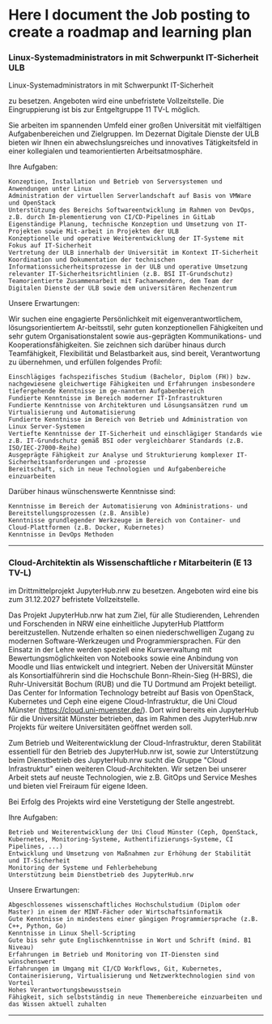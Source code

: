 # Here I document the Job posting to create a roadmap and learning plan

### Linux-Systemadministrators in mit Schwerpunkt IT-Sicherheit ULB
Linux-Systemadministrators in mit Schwerpunkt IT-Sicherheit

zu besetzen. Angeboten wird eine unbefristete Vollzeitstelle. Die Eingruppierung ist bis zur Entgeltgruppe 11 TV-L möglich.

Sie arbeiten im spannenden Umfeld einer großen Universität mit vielfältigen Aufgabenbereichen und Zielgruppen. Im Dezernat Digitale Dienste der ULB bieten wir Ihnen ein abwechslungsreiches und innovatives Tätigkeitsfeld in einer kollegialen und teamorientierten Arbeitsatmosphäre.

Ihre Aufgaben:

    Konzeption, Installation und Betrieb von Serversystemen und Anwendungen unter Linux
    Administration der virtuellen Serverlandschaft auf Basis von VMWare und OpenStack
    Unterstützung des Bereichs Softwareentwicklung im Rahmen von DevOps, z.B. durch Im-plementierung von CI/CD-Pipelines in GitLab
    Eigenständige Planung, technische Konzeption und Umsetzung von IT-Projekten sowie Mit-arbeit in Projekten der ULB
    Konzeptionelle und operative Weiterentwicklung der IT-Systeme mit Fokus auf IT-Sicherheit
    Vertretung der ULB innerhalb der Universität im Kontext IT-Sicherheit
    Koordination und Dokumentation der technischen Informationssicherheitsprozesse in der ULB und operative Umsetzung relevanter IT-Sicherheitsrichtlinien (z.B. BSI IT-Grundschutz)
    Teamorientierte Zusammenarbeit mit Fachanwendern, dem Team der Digitalen Dienste der ULB sowie dem universitären Rechenzentrum

Unsere Erwartungen:

Wir suchen eine engagierte Persönlichkeit mit eigenverantwortlichem, lösungsorientiertem Ar-beitsstil, sehr guten konzeptionellen Fähigkeiten und sehr gutem Organisationstalent sowie aus-geprägten Kommunikations- und Kooperationsfähigkeiten. Sie zeichnen sich darüber hinaus durch Teamfähigkeit, Flexibilität und Belastbarkeit aus, sind bereit, Verantwortung zu übernehmen, und erfüllen folgendes Profil:

    Einschlägiges fachspezifisches Studium (Bachelor, Diplom (FH)) bzw. nachgewiesene gleichwertige Fähigkeiten und Erfahrungen insbesondere tiefergehende Kenntnisse im ge-nannten Aufgabenbereich
    Fundierte Kenntnisse im Bereich moderner IT-Infrastrukturen
    Fundierte Kenntnisse von Architekturen und Lösungsansätzen rund um Virtualisierung und Automatisierung
    Fundierte Kenntnisse im Bereich von Betrieb und Administration von Linux Server-Systemen
    Vertiefte Kenntnisse der IT-Sicherheit und einschlägiger Standards wie z.B. IT-Grundschutz gemäß BSI oder vergleichbarer Standards (z.B. ISO/IEC-27000-Reihe)
    Ausgeprägte Fähigkeit zur Analyse und Strukturierung komplexer IT-Sicherheitsanforderungen und -prozesse
    Bereitschaft, sich in neue Technologien und Aufgabenbereiche einzuarbeiten

Darüber hinaus wünschenswerte Kenntnisse sind:

    Kenntnisse im Bereich der Automatisierung von Administrations- und Bereitstellungsprozessen (z.B. Ansible)
    Kenntnisse grundlegender Werkzeuge im Bereich von Container- und Cloud-Plattformen (z.B. Docker, Kubernetes)
    Kenntnisse in DevOps Methoden

---


### Cloud-Architektin als Wissenschaftliche r Mitarbeiterin (E 13 TV-L)

im Drittmittelprojekt JupyterHub.nrw zu besetzen. Angeboten wird eine bis zum 31.12.2027 befristete Vollzeitstelle.

Das Projekt JupyterHub.nrw hat zum Ziel, für alle Studierenden, Lehrenden und Forschenden in NRW eine einheitliche JupyterHub Plattform bereitzustellen. Nutzende erhalten so einen niederschwelligen Zugang zu modernen Software-Werkzeugen und Programmiersprachen. Für den Einsatz in der Lehre werden speziell eine Kursverwaltung mit Bewertungsmöglichkeiten von Notebooks sowie eine Anbindung von Moodle und Ilias entwickelt und integriert. Neben der Universität Münster als Konsortialführerin sind die Hochschule Bonn-Rhein-Sieg (H-BRS), die Ruhr-Universität Bochum (RUB) und die TU Dortmund am Projekt beteiligt. Das Center for Information Technology betreibt auf Basis von OpenStack, Kubernetes und Ceph eine eigene Cloud-Infrastruktur, die Uni Cloud Münster (https://cloud.uni-muenster.de/). Dort wird bereits ein JupyterHub für die Universität Münster betrieben, das im Rahmen des JupyterHub.nrw Projekts für weitere Universitäten geöffnet werden soll.

Zum Betrieb und Weiterentwicklung der Cloud-Infrastruktur, deren Stabilität essentiell für den Betrieb des JupyterHub.nrw ist, sowie zur Unterstützung beim Dienstbetrieb des JupyterHub.nrw sucht die Gruppe "Cloud Infrastruktur" einen weiteren Cloud-Architekten. Wir setzen bei unserer Arbeit stets auf neuste Technologien, wie z.B. GitOps und Service Meshes und bieten viel Freiraum für eigene Ideen.

Bei Erfolg des Projekts wird eine Verstetigung der Stelle angestrebt.



Ihre Aufgaben:

    Betrieb und Weiterentwicklung der Uni Cloud Münster (Ceph, OpenStack, Kubernetes, Monitoring-Systeme, Authentifizierungs-Systeme, CI Pipelines, ...)
    Entwicklung und Umsetzung von Maßnahmen zur Erhöhung der Stabilität und IT-Sicherheit
    Monitoring der Systeme und Fehlerbehebung
    Unterstützung beim Dienstbetrieb des JupyterHub.nrw

Unsere Erwartungen:

    Abgeschlossenes wissenschaftliches Hochschulstudium (Diplom oder Master) in einem der MINT-Fächer oder Wirtschaftsinformatik
    Gute Kenntnisse in mindestens einer gängigen Programmiersprache (z.B. C++, Python, Go)
    Kenntnisse in Linux Shell-Scripting
    Gute bis sehr gute Englischkenntnisse in Wort und Schrift (mind. B1 Niveau)
    Erfahrungen im Betrieb und Monitoring von IT-Diensten sind wünschenswert
    Erfahrungen im Umgang mit CI/CD Workflows, Git, Kubernetes, Containerisierung, Virtualisierung und Netzwerktechnologien sind von Vorteil
    Hohes Verantwortungsbewusstsein
    Fähigkeit, sich selbstständig in neue Themenbereiche einzuarbeiten und das Wissen aktuell zuhalten

----



